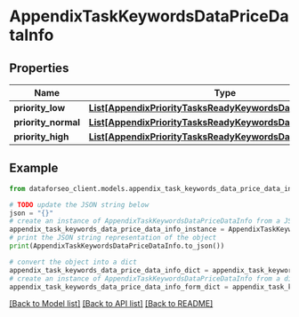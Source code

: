 # AppendixTaskKeywordsDataPriceDataInfo


## Properties

Name | Type | Description | Notes
------------ | ------------- | ------------- | -------------
**priority_low** | [**List[AppendixPriorityTasksReadyKeywordsDataPriceDataInfo]**](AppendixPriorityTasksReadyKeywordsDataPriceDataInfo.md) |  | [optional] 
**priority_normal** | [**List[AppendixPriorityTasksReadyKeywordsDataPriceDataInfo]**](AppendixPriorityTasksReadyKeywordsDataPriceDataInfo.md) |  | [optional] 
**priority_high** | [**List[AppendixPriorityTasksReadyKeywordsDataPriceDataInfo]**](AppendixPriorityTasksReadyKeywordsDataPriceDataInfo.md) |  | [optional] 

## Example

```python
from dataforseo_client.models.appendix_task_keywords_data_price_data_info import AppendixTaskKeywordsDataPriceDataInfo

# TODO update the JSON string below
json = "{}"
# create an instance of AppendixTaskKeywordsDataPriceDataInfo from a JSON string
appendix_task_keywords_data_price_data_info_instance = AppendixTaskKeywordsDataPriceDataInfo.from_json(json)
# print the JSON string representation of the object
print(AppendixTaskKeywordsDataPriceDataInfo.to_json())

# convert the object into a dict
appendix_task_keywords_data_price_data_info_dict = appendix_task_keywords_data_price_data_info_instance.to_dict()
# create an instance of AppendixTaskKeywordsDataPriceDataInfo from a dict
appendix_task_keywords_data_price_data_info_form_dict = appendix_task_keywords_data_price_data_info.from_dict(appendix_task_keywords_data_price_data_info_dict)
```
[[Back to Model list]](../README.md#documentation-for-models) [[Back to API list]](../README.md#documentation-for-api-endpoints) [[Back to README]](../README.md)


